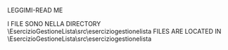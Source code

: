 LEGGIMI-READ ME 



I FILE SONO NELLA DIRECTORY  \EsercizioGestioneLista\src\eserciziogestionelista
FILES ARE LOCATED IN \EsercizioGestioneLista\src\eserciziogestionelista
